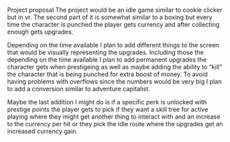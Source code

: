Project proposal
The project would be an idle game similar to cookie clicker but in vr. The second part of it is somewhat similar to a boxing but every time the character is punched the player gets currency and after collecting enough gets upgrades. 
  
Depending on the time available I plan to add different things to the screen that would be visually representing the upgrades. Including those the depending on the time available I plan to add permanent upgrades the character gets when prestigeing as well as maybe adding the ability to “kill” the character that is being punched for extra boost of money. To avoid having problems with overflows since the numbers would be very big I plan to add a conversion similar to adventure capitalist.
 
Maybe the last addition I might do is if a specific perk is unlocked with prestige points the player gets to pick if they want a skill tree for active playing where they might get another thing to interact with and an increase to the currency per hit or they pick the idle route where the upgrades get an increased currency gain.
